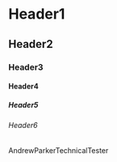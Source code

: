 # Header1
## Header2
### Header3
#### Header4
##### Header5
###### Header6
AndrewParkerTechnicalTester
